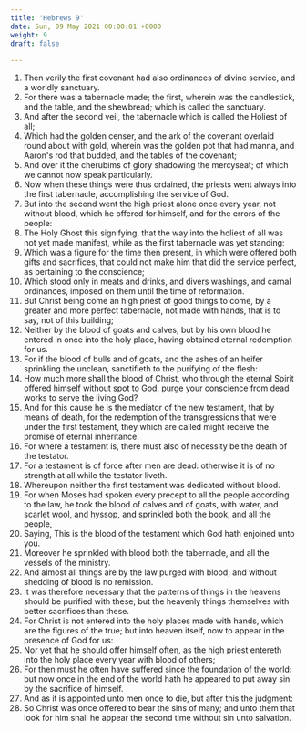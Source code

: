 ```yaml
---
title: 'Hebrews 9'
date: Sun, 09 May 2021 00:00:01 +0000
weight: 9
draft: false
  
---
```


1. Then verily the first covenant had also ordinances of divine service, and a worldly sanctuary.
2. For there was a tabernacle made; the first, wherein was the candlestick, and the table, and the shewbread; which is called the sanctuary.
3. And after the second veil, the tabernacle which is called the Holiest of all;
4. Which had the golden censer, and the ark of the covenant overlaid round about with gold, wherein was the golden pot that had manna, and Aaron's rod that budded, and the tables of the covenant;
5. And over it the cherubims of glory shadowing the mercyseat; of which we cannot now speak particularly.
6. Now when these things were thus ordained, the priests went always into the first tabernacle, accomplishing the service of God.
7. But into the second went the high priest alone once every year, not without blood, which he offered for himself, and for the errors of the people:
8. The Holy Ghost this signifying, that the way into the holiest of all was not yet made manifest, while as the first tabernacle was yet standing:
9. Which was a figure for the time then present, in which were offered both gifts and sacrifices, that could not make him that did the service perfect, as pertaining to the conscience;
10. Which stood only in meats and drinks, and divers washings, and carnal ordinances, imposed on them until the time of reformation.
11. But Christ being come an high priest of good things to come, by a greater and more perfect tabernacle, not made with hands, that is to say, not of this building;
12. Neither by the blood of goats and calves, but by his own blood he entered in once into the holy place, having obtained eternal redemption for us.
13. For if the blood of bulls and of goats, and the ashes of an heifer sprinkling the unclean, sanctifieth to the purifying of the flesh:
14. How much more shall the blood of Christ, who through the eternal Spirit offered himself without spot to God, purge your conscience from dead works to serve the living God?
15. And for this cause he is the mediator of the new testament, that by means of death, for the redemption of the transgressions that were under the first testament, they which are called might receive the promise of eternal inheritance.
16. For where a testament is, there must also of necessity be the death of the testator.
17. For a testament is of force after men are dead: otherwise it is of no strength at all while the testator liveth.
18. Whereupon neither the first testament was dedicated without blood.
19. For when Moses had spoken every precept to all the people according to the law, he took the blood of calves and of goats, with water, and scarlet wool, and hyssop, and sprinkled both the book, and all the people,
20. Saying, This is the blood of the testament which God hath enjoined unto you.
21. Moreover he sprinkled with blood both the tabernacle, and all the vessels of the ministry.
22. And almost all things are by the law purged with blood; and without shedding of blood is no remission.
23. It was therefore necessary that the patterns of things in the heavens should be purified with these; but the heavenly things themselves with better sacrifices than these.
24. For Christ is not entered into the holy places made with hands, which are the figures of the true; but into heaven itself, now to appear in the presence of God for us:
25. Nor yet that he should offer himself often, as the high priest entereth into the holy place every year with blood of others;
26. For then must he often have suffered since the foundation of the world: but now once in the end of the world hath he appeared to put away sin by the sacrifice of himself.
27. And as it is appointed unto men once to die, but after this the judgment:
28. So Christ was once offered to bear the sins of many; and unto them that look for him shall he appear the second time without sin unto salvation.
